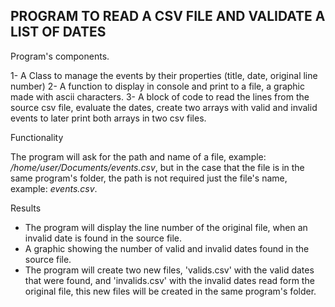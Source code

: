## PROGRAM TO READ A CSV FILE AND VALIDATE A LIST OF DATES

Program's components.

1- A Class to manage the events by their properties (title, date, original line number)
2- A function to display in console and print to a file, a graphic made with ascii characters.
3- A block of code to read the lines from the source csv file, evaluate the dates, create two arrays with valid and invalid events to later print both arrays in two csv files.

Functionality

The program will ask for the path and name of a file, example: */home/user/Documents/events.csv*, but in the case that the file is in the same program's folder, the path is not required just the file's name, example: *events.csv*.

Results

- The program will display the line number of the original file, when an invalid date is found in the source file.
- A graphic showing the number of valid and invalid dates found in the source file.
- The program will create two new files, 'valids.csv' with the valid dates that were found, and 'invalids.csv' with the invalid dates read form the original file, this new files will be created in the same program's folder.
